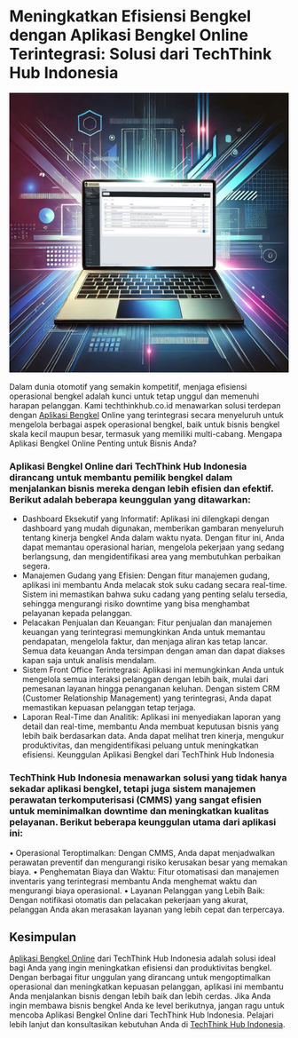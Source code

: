 # Meningkatkan Efisiensi Bengkel dengan Aplikasi Bengkel Online Terintegrasi: Solusi dari TechThink Hub Indonesia

![TECHTHINK HUB](https://github.com/lukman-ss/lukman-ss/blob/main/tth.jpg)

Dalam dunia otomotif yang semakin kompetitif, menjaga efisiensi operasional bengkel adalah kunci untuk tetap unggul dan memenuhi harapan pelanggan. Kami techthinkhub.co.id menawarkan solusi terdepan dengan [Aplikasi Bengkel](https://techthinkhub.co.id/aplikasi-bengkel-cmms/) Online yang terintegrasi secara menyeluruh untuk mengelola berbagai aspek operasional bengkel, baik untuk bisnis bengkel skala kecil maupun besar, termasuk yang memiliki multi-cabang.
Mengapa Aplikasi Bengkel Online Penting untuk Bisnis Anda?

### Aplikasi Bengkel Online dari TechThink Hub Indonesia dirancang untuk membantu pemilik bengkel dalam menjalankan bisnis mereka dengan lebih efisien dan efektif. Berikut adalah beberapa keunggulan yang ditawarkan:
- Dashboard Eksekutif yang Informatif: Aplikasi ini dilengkapi dengan dashboard yang mudah digunakan, memberikan gambaran menyeluruh tentang kinerja bengkel Anda dalam waktu nyata. Dengan fitur ini, Anda dapat memantau operasional harian, mengelola pekerjaan yang sedang berlangsung, dan mengidentifikasi area yang membutuhkan perbaikan segera.
- Manajemen Gudang yang Efisien: Dengan fitur manajemen gudang, aplikasi ini membantu Anda melacak stok suku cadang secara real-time. Sistem ini memastikan bahwa suku cadang yang penting selalu tersedia, sehingga mengurangi risiko downtime yang bisa menghambat pelayanan kepada pelanggan.
- Pelacakan Penjualan dan Keuangan: Fitur penjualan dan manajemen keuangan yang terintegrasi memungkinkan Anda untuk memantau pendapatan, mengelola faktur, dan menjaga aliran kas tetap lancar. Semua data keuangan Anda tersimpan dengan aman dan dapat diakses kapan saja untuk analisis mendalam.
- Sistem Front Office Terintegrasi: Aplikasi ini memungkinkan Anda untuk mengelola semua interaksi pelanggan dengan lebih baik, mulai dari pemesanan layanan hingga penanganan keluhan. Dengan sistem CRM (Customer Relationship Management) yang terintegrasi, Anda dapat memastikan kepuasan pelanggan tetap terjaga.
- Laporan Real-Time dan Analitik: Aplikasi ini menyediakan laporan yang detail dan real-time, membantu Anda membuat keputusan bisnis yang lebih baik berdasarkan data. Anda dapat melihat tren kinerja, mengukur produktivitas, dan mengidentifikasi peluang untuk meningkatkan efisiensi.
Keunggulan Aplikasi Bengkel dari TechThink Hub Indonesia

### TechThink Hub Indonesia menawarkan solusi yang tidak hanya sekadar aplikasi bengkel, tetapi juga sistem manajemen perawatan terkomputerisasi (CMMS) yang sangat efisien untuk meminimalkan downtime dan meningkatkan kualitas pelayanan. Berikut beberapa keunggulan utama dari aplikasi ini:
•	Operasional Teroptimalkan: Dengan CMMS, Anda dapat menjadwalkan perawatan preventif dan mengurangi risiko kerusakan besar yang memakan biaya.
•	Penghematan Biaya dan Waktu: Fitur otomatisasi dan manajemen inventaris yang terintegrasi membantu Anda menghemat waktu dan mengurangi biaya operasional.
•	Layanan Pelanggan yang Lebih Baik: Dengan notifikasi otomatis dan pelacakan pekerjaan yang akurat, pelanggan Anda akan merasakan layanan yang lebih cepat dan terpercaya.
## Kesimpulan

[Aplikasi Bengkel Online](https://techthinkhub.co.id/aplikasi-bengkel-online-dengan-7-fitur-canggih-yang-wajib-dicoba/) dari TechThink Hub Indonesia adalah solusi ideal bagi Anda yang ingin meningkatkan efisiensi dan produktivitas bengkel. Dengan berbagai fitur unggulan yang dirancang untuk mengoptimalkan operasional dan meningkatkan kepuasan pelanggan, aplikasi ini membantu Anda menjalankan bisnis dengan lebih baik dan lebih cerdas.
Jika Anda ingin membawa bisnis bengkel Anda ke level berikutnya, jangan ragu untuk mencoba Aplikasi Bengkel Online dari TechThink Hub Indonesia. Pelajari lebih lanjut dan konsultasikan kebutuhan Anda di [TechThink Hub Indonesia](https://techthinkhub.co.id).



